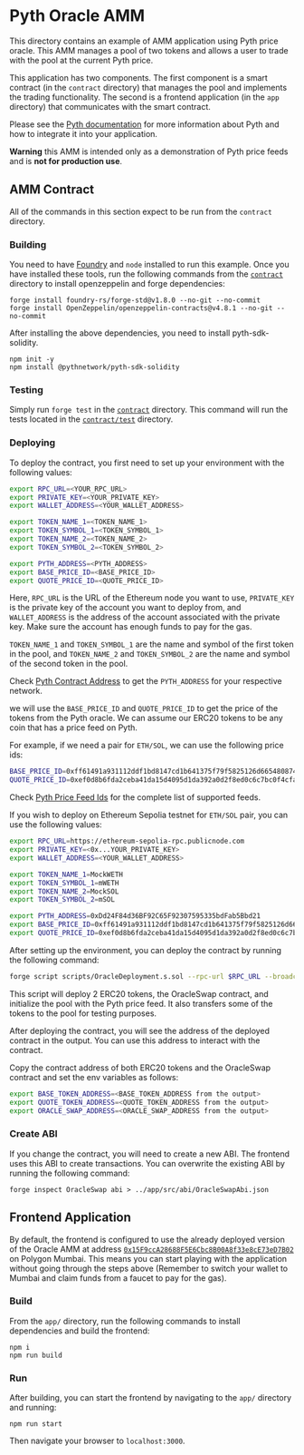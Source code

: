 # Pyth Oracle AMM

This directory contains an example of AMM application using Pyth price oracle.
This AMM manages a pool of two tokens and allows a user to trade with the pool at the current Pyth price.

This application has two components. The first component is a smart contract (in the `contract` directory) that manages the pool and implements the trading functionality.
The second is a frontend application (in the `app` directory) that communicates with the smart contract.

Please see the [Pyth documentation](https://docs.pyth.network/documentation/pythnet-price-feeds) for more information about Pyth and how to integrate it into your application.

**Warning** this AMM is intended only as a demonstration of Pyth price feeds and is **not for production use**.

## AMM Contract

All of the commands in this section expect to be run from the `contract` directory.

### Building

You need to have [Foundry](https://getfoundry.sh/) and `node` installed to run this example.
Once you have installed these tools, run the following commands from the [`contract`](./contract) directory to install openzeppelin and forge dependencies:

```
forge install foundry-rs/forge-std@v1.8.0 --no-git --no-commit
forge install OpenZeppelin/openzeppelin-contracts@v4.8.1 --no-git --no-commit
```

After installing the above dependencies, you need to install pyth-sdk-solidity.

```
npm init -y
npm install @pythnetwork/pyth-sdk-solidity
```

### Testing

Simply run `forge test` in the [`contract`](./contract) directory. This command will run the
tests located in the [`contract/test`](./contract/test) directory.

### Deploying

To deploy the contract, you first need to set up your environment with the following values:

``` bash
export RPC_URL=<YOUR_RPC_URL>
export PRIVATE_KEY=<YOUR_PRIVATE_KEY>
export WALLET_ADDRESS=<YOUR_WALLET_ADDRESS>

export TOKEN_NAME_1=<TOKEN_NAME_1>
export TOKEN_SYMBOL_1=<TOKEN_SYMBOL_1>
export TOKEN_NAME_2=<TOKEN_NAME_2>
export TOKEN_SYMBOL_2=<TOKEN_SYMBOL_2>

export PYTH_ADDRESS=<PYTH_ADDRESS>
export BASE_PRICE_ID=<BASE_PRICE_ID>
export QUOTE_PRICE_ID=<QUOTE_PRICE_ID>
```

Here, `RPC_URL` is the URL of the Ethereum node you want to use, `PRIVATE_KEY` is the private key of the account you want to deploy from, and `WALLET_ADDRESS` is the address of the account associated with the private key. Make sure the account has enough funds to pay for the gas.

`TOKEN_NAME_1` and `TOKEN_SYMBOL_1` are the name and symbol of the first token in the pool, and `TOKEN_NAME_2` and `TOKEN_SYMBOL_2` are the name and symbol of the second token in the pool. 

Check [Pyth Contract Address](https://docs.pyth.network/price-feeds/contract-addresses/evm) to get the `PYTH_ADDRESS` for your respective network.


we will use the `BASE_PRICE_ID` and `QUOTE_PRICE_ID` to get the price of the tokens from the Pyth oracle.
We can assume our ERC20 tokens to be any coin that has a price feed on Pyth. 

For example, if we need a pair for `ETH/SOL`, we can use the following price ids:

``` bash
BASE_PRICE_ID=0xff61491a931112ddf1bd8147cd1b641375f79f5825126d665480874634fd0ace # ETH/USD
QUOTE_PRICE_ID=0xef0d8b6fda2ceba41da15d4095d1da392a0d2f8ed0c6c7bc0f4cfac8c280b56d # SOL/USD
```

Check [Pyth Price Feed Ids](https://pyth.network/developers/price-feed-ids) for the complete list of supported feeds.


If you wish to deploy on Ethereum Sepolia testnet for `ETH/SOL` pair, you can use the following values:

``` bash
export RPC_URL=https://ethereum-sepolia-rpc.publicnode.com
export PRIVATE_KEY=<0x...YOUR_PRIVATE_KEY>
export WALLET_ADDRESS=<YOUR_WALLET_ADDRESS>

export TOKEN_NAME_1=MockWETH
export TOKEN_SYMBOL_1=mWETH
export TOKEN_NAME_2=MockSOL
export TOKEN_SYMBOL_2=mSOL

export PYTH_ADDRESS=0xDd24F84d36BF92C65F92307595335bdFab5Bbd21
export BASE_PRICE_ID=0xff61491a931112ddf1bd8147cd1b641375f79f5825126d665480874634fd0ace # ETH/USD
export QUOTE_PRICE_ID=0xef0d8b6fda2ceba41da15d4095d1da392a0d2f8ed0c6c7bc0f4cfac8c280b56d # SOL/USD
```

After setting up the environment, you can deploy the contract by running the following command:

``` bash
forge script scripts/OracleDeployment.s.sol --rpc-url $RPC_URL --broadcast
```

This script will deploy 2 ERC20 tokens, the OracleSwap contract, and initialize the pool with the Pyth price feed.
It also transfers some of the tokens to the pool for testing purposes.

After deploying the contract, you will see the address of the deployed contract in the output.
You can use this address to interact with the contract.

Copy the contract address of both ERC20 tokens and the OracleSwap contract and set the env variables as follows:

``` bash
export BASE_TOKEN_ADDRESS=<BASE_TOKEN_ADDRESS from the output>
export QUOTE_TOKEN_ADDRESS=<QUOTE_TOKEN_ADDRESS from the output>
export ORACLE_SWAP_ADDRESS=<ORACLE_SWAP_ADDRESS from the output>
```

### Create ABI

If you change the contract, you will need to create a new ABI.
The frontend uses this ABI to create transactions.
You can overwrite the existing ABI by running the following command:

```
forge inspect OracleSwap abi > ../app/src/abi/OracleSwapAbi.json
```

## Frontend Application

By default, the frontend is configured to use the already deployed version of the Oracle AMM
at address [`0x15F9ccA28688F5E6Cbc8B00A8f33e8cE73eD7B02`](https://mumbai.polygonscan.com/address/0x15F9ccA28688F5E6Cbc8B00A8f33e8cE73eD7B02) on Polygon Mumbai.
This means you can start playing with the application without going through the steps above (Remember to switch your wallet to Mumbai and claim funds from a faucet to pay for the gas).

### Build

From the `app/` directory, run the following commands to install dependencies and build the frontend:

```
npm i
npm run build
```

### Run

After building, you can start the frontend by navigating to the `app/` directory and running:

`npm run start`

Then navigate your browser to `localhost:3000`.